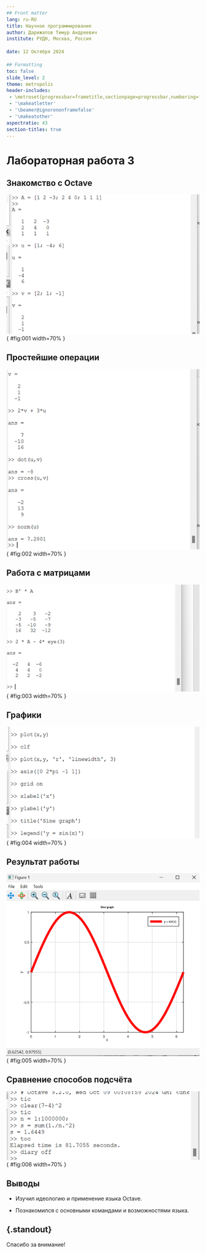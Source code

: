 ```yaml
---
## Front matter
lang: ru-RU
title: Научное программирование
author: Дарижапов Тимур Андреевич
institute: РУДН, Москва, Россия

date: 12 Октября 2024

## Formatting
toc: false
slide_level: 2
theme: metropolis
header-includes: 
 - \metroset{progressbar=frametitle,sectionpage=progressbar,numbering=fraction}
 - '\makeatletter'
 - '\beamer@ignorenonframefalse'
 - '\makeatother'
aspectratio: 43
section-titles: true
---
```


# Лабораторная работа 3

## Знакомство с Octave

![Задаём переменные](image/2.png){ #fig:001 width=70% }

## Простейшие операции

![Работа с векторами](image/3.png){ #fig:002 width=70% }

## Работа с матрицами

![Произведение матриц](image/6.png){ #fig:003 width=70% }

## Графики

![Построение и улучшение графика](image/11.png){ #fig:004 width=70% }

## Результат работы

![График](image/12.png){ #fig:005 width=70% }

## Сравнение способов подсчёта

![Векторный способ](image/19.png){ #fig:006 width=70% }



## Выводы

- Изучил идеологию и применение языка Octave.

- Познакомился с основными командами и возможностями языка.


## {.standout}

Спасибо за внимание!
